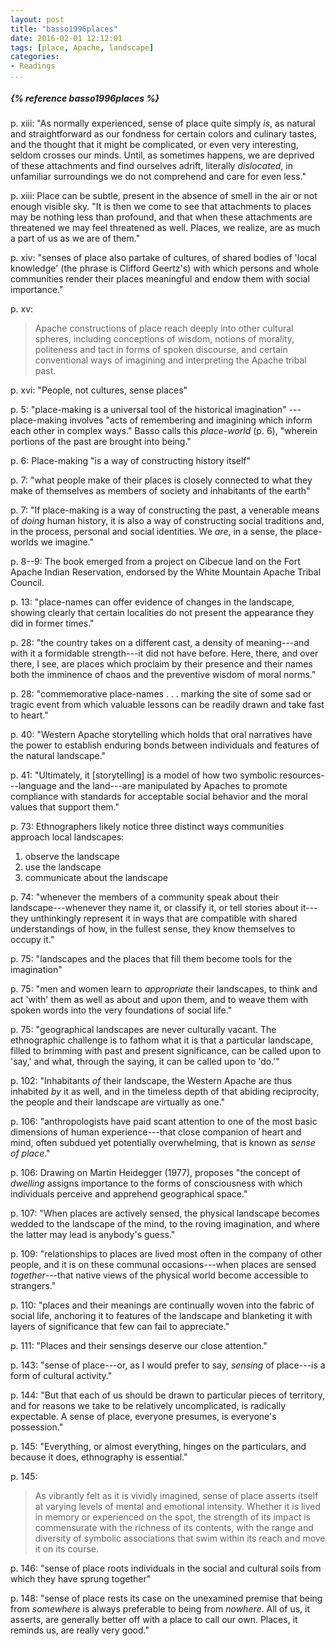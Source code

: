 ```yaml
---
layout: post
title: "basso1996places"
date: 2016-02-01 12:12:01
tags: [place, Apache, landscape]
categories: 
- Readings 
...
```


<h5>{% reference basso1996places %}</h5>

p. xiii: "As normally experienced, sense of place quite simply *is*, as natural and straightforward as our fondness for certain colors and culinary tastes, and the thought that it might be complicated, or even very interesting, seldom crosses our minds. Until, as sometimes happens, we are deprived of these attachments and find ourselves adrift, literally *dislocated*, in unfamiliar surroundings we do not comprehend and care for even less."

p. xiii: Place can be subtle, present in the absence of smell in the air or not enough visible sky. "It is then we come to see that attachments to places may be nothing less than profound, and that when these attachments are threatened we may feel threatened as well. Places, we realize, are as much a part of us as we are of them."

p. xiv: "senses of place also partake of cultures, of shared bodies of 'local knowledge' (the phrase is Clifford Geertz's) with which persons and whole communities render their places meaningful and endow them with social importance."

p. xv:

> Apache constructions of place reach deeply into other cultural spheres, including conceptions of wisdom, notions of morality, politeness and tact in forms of spoken discourse, and certain conventional ways of imagining and interpreting the Apache tribal past.

p. xvi: "People, not cultures, sense places"

p. 5: "place-making is a universal tool of the historical imagination" --- place-making involves "acts of remembering and imagining which inform each other in complex ways." Basso calls this *place-world* (p. 6), "wherein portions of the past are brought into being."

p. 6: Place-making "is a way of constructing history itself"

p. 7: "what people make of their places is closely connected to what they make of themselves as members of society and inhabitants of the earth"

p. 7: "If place-making is a way of constructing the past, a venerable means of *doing* human history, it is also a way of constructing social traditions and, in the process, personal and social identities. We *are*, in a sense, the place-worlds we imagine."

p. 8--9: The book emerged from a project on Cibecue land on the Fort Apache Indian Reservation, endorsed by the White Mountain Apache Tribal Council.

p. 13: "place-names can offer evidence of changes in the landscape, showing clearly that certain localities do not present the appearance they did in former times."

p. 28: "the country takes on a different cast, a density of meaning---and with it a formidable strength---it did not have before. Here, there, and over there, I see, are places which proclaim by their presence and their names both the imminence of chaos and the preventive wisdom of moral norms."

p. 28: "commemorative place-names . . . marking the site of some sad or tragic event from which valuable lessons can be readily drawn and take fast to heart."

p. 40: "Western Apache storytelling which holds that oral narratives have the power to establish enduring bonds between individuals and features of the natural landscape."

p. 41: "Ultimately, it [storytelling] is a model of how two symbolic resources---language and the land---are manipulated by Apaches to promote compliance with standards for acceptable social behavior and the moral values that support them."

p. 73: Ethnographers likely notice three distinct ways communities approach local landscapes:

  1. observe the landscape
  2. use the landscape
  3. communicate about the landscape

p. 74: "whenever the members of a community speak about their landscape---whenever they name it, or classify it, or tell stories about it---they unthinkingly represent it in ways that are compatible with shared understandings of how, in the fullest sense, they know themselves to occupy it."

p. 75: "landscapes and the places that fill them become tools for the imagination"

p. 75: "men and women learn to *appropriate* their landscapes, to think and act 'with' them as well as about and upon them, and to weave them with spoken words into the very foundations of social life."

p. 75: "geographical landscapes are never culturally vacant. The ethnographic challenge is to fathom what it is that a particular landscape, filled to brimming with past and present significance, can be called upon to 'say,' and what, through the saying, it can be called upon to 'do.'"

p. 102: "Inhabitants *of* their landscape, the Western Apache are thus inhabited *by* it as well, and in the timeless depth of that abiding reciprocity, the people and their landscape are virtually as one."

p. 106: "anthropologists have paid scant attention to one of the most basic dimensions of human experience---that close companion of heart and mind, often subdued yet potentially overwhelming, that is known as *sense of place*."

p. 106: Drawing on Martin Heidegger (1977), proposes "the concept of *dwelling* assigns importance to the forms of consciousness with which individuals perceive and apprehend geographical space."

p. 107: "When places are actively sensed, the physical landscape becomes wedded to the landscape of the mind, to the roving imagination, and where the latter may lead is anybody's guess."

p. 109: "relationships to places are lived most often in the company of other people, and it is on these communal occasions---when places are sensed *together*---that native views of the physical world become accessible to strangers."

p. 110: "places and their meanings are continually woven into the fabric of social life, anchoring it to features of the landscape and blanketing it with layers of significance that few can fail to appreciate."

p. 111: "Places and their sensings deserve our close attention."

p. 143: "sense of place---or, as I would prefer to say, *sensing* of place---is a form of cultural activity."

p. 144: "But that each of us should be drawn to particular pieces of territory, and for reasons we take to be relatively uncomplicated, is radically expectable. A sense of place, everyone presumes, is everyone's possession."

p. 145: "Everything, or almost everything, hinges on the particulars, and because it does, ethnography is essential."

p. 145: 

> As vibrantly felt as it is vividly imagined, sense of place asserts itself at
> varying levels of mental and emotional intensity. Whether it is lived in
> memory or experienced on the spot, the strength of its impact is commensurate
> with the richness of its contents, with the range and diversity of symbolic
> associations that swim within its reach and move it on its course.

p. 146: "sense of place roots individuals in the social and cultural soils from which they have sprung together"

p. 148: "sense of place rests its case on the unexamined premise that being from *somewhere* is always preferable to being from *nowhere*. All of us, it asserts, are generally better off with a place to call our own. Places, it reminds us, are really very good."
